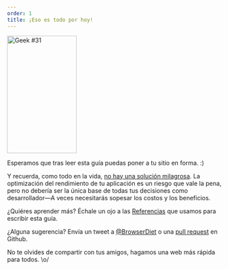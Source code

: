 ```yaml
---
order: 1
title: ¡Eso es todo por hoy!
---
```


<div class="img-right">
  <img id="geek-31" src="https://browserdiet.com/assets/img/31.png" alt="Geek #31" width="162" height="275" />
</div>

Esperamos que tras leer esta guía puedas poner a tu sitio en forma. :)

Y recuerda, como todo en la vida, [no hay una solución milagrosa](http://www.cs.nott.ac.uk/~cah/G51ISS/Documents/NoSilverBullet.html). La optimización del rendimiento de tu aplicación es un riesgo que vale la pena, pero no debería ser la única base de todas tus decisiones como desarrollador&mdash;A veces necesitarás sopesar los costos y los beneficios.

¿Quiéres aprender más? Échale un ojo a las [Referencias](https://github.com/zenorocha/browser-diet/wiki/References) que usamos para escribir esta guía.

¿Alguna sugerencia? Envía un tweet a [@BrowserDiet](http://twitter.com/browserdiet/) o una [pull request](https://github.com/zenorocha/browser-diet) en Github.

No te olvides de compartir con tus amigos, hagamos una web más rápida para todos. \o/

